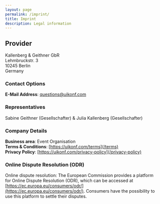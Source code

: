 ```yaml
---
layout: page
permalink: /imprint/
title: Imprint
description: Legal information
---
```


## Provider

Kallenberg & Geithner GbR  
Lehmbruckstr. 3  
10245 Berlin  
Germany

### Contact Options

**E-Mail Address**: [questions@uikonf.com](mailto:questions@uikonf.com)

### Representatives

Sabine Geithner (Gesellschafter) & Julia Kallenberg (Gesellschafter)

### Company Details

**Business area**: Event Organisation  
**Terms & Conditions**: [https://uikonf.com/terms](/terms)  
**Privacy Policy**: [https://uikonf.com/privacy-policy](/privacy-policy)  

### Online Dispute Resolution (ODR)

Online dispute resolution: The European Commission provides a platform for Online Dispute Resolution (ODR), which can be accessed at [https://ec.europa.eu/consumers/odr/](https://ec.europa.eu/consumers/odr/). Consumers have the possibility to use this platform to settle their disputes.

